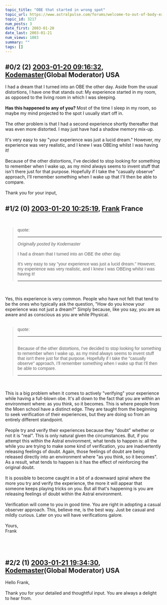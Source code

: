 ```yaml
---
topic_title: "OBE that started in wrong spot"
topic_url: https://www.astralpulse.com/forums/welcome-to-out-of-body-experiences!/obe-that-started-in-wrong-spot
topic_id: 3217
num_posts: 3
date_first: 2003-01-20
date_last: 2003-01-21
num_views: 1083
summary: ""
tags: []
---
```


## \#0/2 (2) [2003-01-20 09:16:32](https://www.astralpulse.com/forums/index.php?msg=118943), [Kodemaster](https://www.astralpulse.com/forums/profile/?u=426)(Global Moderator) USA ##
<section>
I had a dream that I turned into an OBE the other day. Aside from the usual distortions, I have one that stands out: My experience started in my room, as opposed to the living room in which I was sleeping.
<br>
<br>
<b>
 Has this happened to any of you?
</b>
Most of the time I sleep in my room, so maybe my mind projected to the spot I usually start off in.
<br>
<br>
The other problem is that I had a second experience shortly thereafter that was even more distorted. I may just have had a shadow memory mix-up.
<br>
<br>
It's very easy to say "your experience was just a lucid dream." However, my experience was very realistic, and I knew I was OBEing whilst I was having it!
<br>
<br>
Because of the other distortions, I've decided to stop looking for something to remember when I wake up, as my mind always seems to invent stuff that isn't there just for that purpose. Hopefully if I take the "casually observe" approach, I'll remember something when I wake up that I'll then be able to compare.
<br>
<br>
Thank you for your input,
<br>
</section>

## \#1/2 (0) [2003-01-20 10:25:19](https://www.astralpulse.com/forums/index.php?msg=20578), [Frank](https://www.astralpulse.com/forums/profile/?u=359) France ##
<section>
<br>
<blockquote id='"quote"'>
 <font face='"Arial"' id='"quote"' size='"1"'>
  quote:
  <hr height='"1"' id='"quote"' noshade=""/>
  <i>
   Originally posted by Kodemaster
  </i>
  <br>
  <br>
  I had a dream that I turned into an OBE the other day.
  <br>
  <br>
  It's very easy to say "your experience was just a lucid dream." However, my experience was very realistic, and I knew I was OBEing whilst I was having it!
  <br>
  <hr height='"1"' id='"quote"' noshade=""/>
 </font>
</blockquote>
<br>
<br>
Yes, this experience is very common. People who have not felt that tend to be the ones who typically ask the question, "How do you know your experience was not just a dream?" Simply because, like you say, you are as aware and as conscious as you are while Physical.
<br>
<br>
<blockquote id='"quote"'>
 <font face='"Arial"' id='"quote"' size='"1"'>
  quote:
  <hr height='"1"' id='"quote"' noshade=""/>
  <br>
  Because of the other distortions, I've decided to stop looking for something to remember when I wake up, as my mind always seems to invent stuff that isn't there just for that purpose. Hopefully if I take the "casually observe" approach, I'll remember something when I wake up that I'll then be able to compare.
  <br>
  <hr height='"1"' id='"quote"' noshade=""/>
 </font>
</blockquote>
<br>
<br>
This is a big problem when it comes to actively "verifying" your experience while having a full-blown obe. It's all down to the fact that you are within an environment where: as you think, so it becomes. This is where people from the Moen school have a distinct edge. They are taught from the beginning to seek verification of their experiences, but they are doing so from an entirely different standpoint.
<br>
<br>
People try and verify their experiences because they "doubt" whether or not it is "real". This is only natural given the circumstances. But, if you attempt this within the Astral environment, what tends to happen is: all the while you are trying to make some kind of verification, you are inadvertently releasing feelings of doubt. Again, those feelings of doubt are being released directly into an environment where "as you think, so it becomes". As a result, what tends to happen is it has the effect of reinforcing the original doubt.
<br>
<br>
It is possible to become caught in a bit of a downward spiral where the more you try and verify the experience, the more it will appear that someone keeps playing tricks on you. But all that's happening is you are releasing feelings of doubt within the Astral environment.
<br>
<br>
Verification will come to you in good time. You are right in adopting a casual observer approach. This, believe me, is the best way. Just be casual and mildly curious. Later on you will have verifications galore.
<br>
<br>
Yours,
<br>
Frank
<br>
<br>
<br>
<br>
</section>

## \#2/2 (1) [2003-01-21 19:34:30](https://www.astralpulse.com/forums/index.php?msg=20678), [Kodemaster](https://www.astralpulse.com/forums/profile/?u=426)(Global Moderator) USA ##
<section>
Hello Frank,
<br>
<br>
Thank you for your detailed and thoughtful input. You are always a delight to hear from.
</section>